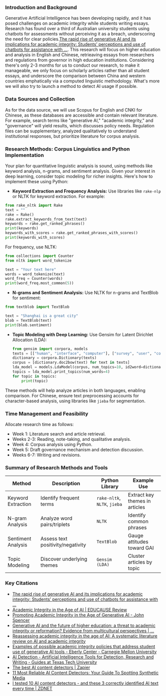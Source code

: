 ### Introduction and Background

Generative Artificial Intelligence has been developing rapidly, and it has posed challenges on academic integrity while students writing essays.  Research has found over a third of Australian university students using chatbots for assessments without perceiving it as a breach, underscoring the need for clear policies.[The rapid rise of generative AI and its implications for academic integrity: Students’ perceptions and use of chatbots for assistance with ...](https://www.sciencedirect.com/science/article/pii/S2666920X24000766). This research will focus on higher education and analysis in English and Chinese, retrieaving essays from researchers and regulations from governor in high education institutions. Considering there's only 2-3 months for us to conduct our research, to make it manageable, we only focus on scholarly articles rather than all student essays, and underscore the comparison between China and western countries emphatically via a computed linguistic methodology. What's more we will also try to launch a method to detect AI usage if possible.

### Data Sources and Collection

As for the data source, we will use Scopus for English and CNKI for Chinese, as these databases are accessible and contain relevant literature. For example, search terms like "generative AI," "academic integrity," and "governance" will yield results, which discusses policy needs. Regulation files can be supplementary, analyzed qualitatively to understand institutional responses, but prioritize literature for corpus analysis.

### Research Methods: Corpus Linguistics and Python Implementation

Your plan for quantitative linguistic analysis is sound, using methods like keyword analysis, n-grams, and sentiment analysis. Given your interest in deep learning, consider topic modeling for richer insights. Here's how to implement these using Python:

- **Keyword Extraction and Frequency Analysis:** Use libraries like `rake-nlp` or NLTK for keyword extraction. For example:
```python
from rake_nltk import Rake
text = ""
rake = Rake()
rake.extract_keywords_from_text(text)
keywords = rake.get_ranked_phrases()
print(keywords)
keywords_with_scores = rake.get_ranked_phrases_with_scores()
print(keywords_with_scores)
```
  
  For frequency, use NLTK:
```python
from collections import Counter
from nltk import word_tokenize

text = "Your text here"
words = word_tokenize(text)
word_freq = Counter(words)
print(word_freq.most_common(5))
```

- **N-grams and Sentiment Analysis:** Use NLTK for n-grams and TextBlob for sentiment:
```python
from textblob import TextBlob

text = "Shanghai is a great city"
blob = TextBlob(text)
print(blob.sentiment)
```

- **Topic Modeling with Deep Learning:** Use Gensim for Latent Dirichlet Allocation (LDA):
  ```python
  from gensim import corpora, models
  texts = [["human", "interface", "computer"], ["survey", "user", "computer", "system", "human"], ...]
  dictionary = corpora.Dictionary(texts)
  corpus = [dictionary.doc2bow(text) for text in texts]
  lda_model = models.LdaModel(corpus, num_topics=10, id2word=dictionary)
  topics = lda_model.print_topics(num_words=4)
  for topic in topics:
      print(topic)
  ```

These methods will help analyze articles in both languages, enabling comparison. For Chinese, ensure text preprocessing accounts for character-based analysis, using libraries like `jieba` for segmentation.


### Time Management and Feasibility

Allocate research time as follows:
- Week 1: Literature search and article retrieval.
- Weeks 2-3: Reading, note-taking, and qualitative analysis.
- Week 4: Corpus analysis using Python.
- Week 5: Draft governance mechanism and detection discussion.
- Weeks 6-7: Writing and revisions.


### Summary of Research Methods and Tools

| **Method**         | **Description**                   | **Python Library**           | **Example Use**                |
| ------------------ | --------------------------------- | ---------------------------- | ------------------------------ |
| Keyword Extraction | Identify frequent terms           | `rake-nltk`, `NLTK`, `jieba` | Extract key themes in articles |
| N-gram Analysis    | Analyze word pairs/triplets       | `NLTK`                       | Identify common phrases        |
| Sentiment Analysis | Assess text positivity/negativity | `TextBlob`                   | Gauge attitudes toward GAI     |
| Topic Modeling     | Discover underlying themes        | `Gensim (LDA)`               | Cluster articles by topic      |

### Key Citations

- [The rapid rise of generative AI and its implications for academic integrity: Students’ perceptions and use of chatbots for assistance with ...](https://www.sciencedirect.com/science/article/pii/S2666920X24000766)
- [Academic Integrity in the Age of AI | EDUCAUSE Review](https://er.educause.edu/articles/sponsored/2023/11/academic-integrity-in-the-age-of-ai)
- [Promoting Academic Integrity in the Age of Generative AI - John Spencer](https://spencereducation.com/ai-academic-integrity/)
- [Generative AI and the future of higher education: a threat to academic integrity or reformation? Evidence from multicultural perspectives | ...](https://educationaltechnologyjournal.springeropen.com/articles/10.1186/s41239-024-00453-6)
- [Reassessing academic integrity in the age of AI: A systematic literature review on AI and academic integrity](https://www.sciencedirect.com/science/article/pii/S2590291125000269)
- [Examples of possible academic integrity policies that address student use of generative AI tools - Eberly Center - Carnegie Mellon University](https://www.cmu.edu/teaching/technology/aitools/academicintegrity/index.html)
- [AI Detection - Artificial Intelligence Tools for Detection, Research and Writing - Guides at Texas Tech University](https://guides.library.ttu.edu/artificialintelligencetools/detection)
- [The best AI content detectors | Zapier](https://zapier.com/blog/ai-content-detector/)
- [11 Most Reliable AI Content Detectors: Your Guide To Spotting Synthetic Media](https://www.forbes.com/sites/bernardmarr/2024/11/21/11-most-reliable-ai-content-detectors-your-guide-to-spotting-synthetic-media/)
- [I tested 10 AI content detectors - and these 3 correctly identified AI text every time | ZDNET](https://www.zdnet.com/article/i-tested-10-ai-content-detectors-and-these-3-correctly-identified-ai-text-every-time/)